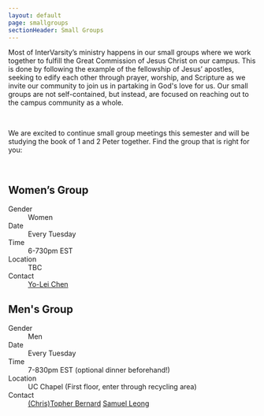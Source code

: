 ```yaml
---
layout: default
page: smallgroups
sectionHeader: Small Groups
---
```

<p>
Most of InterVarsity’s ministry happens in our small groups where we work together to fulfill the Great Commission of Jesus Christ on our campus. This is done by following the example of the fellowship of Jesus’ apostles, seeking to edify each other through prayer, worship, and Scripture as we invite our community to join us in partaking in God's love for us. Our small groups are not self-contained, but instead, are focused on reaching out to the campus community as a whole.
</p>
<br/>
<p>
We are excited to continue small group meetings this semester and will be studying the book of 1 and 2 Peter together. Find the group that is right for you:
</p>

<br/>
<div class="cogs">
	<div class="tricolumn">
		<div class="smallgroup">
			<h2>Women’s Group</h2>
			<dl>
				<dt>Gender</dt>
				<dd>Women</dd>
				<dt>Date</dt>
				<dd>Every Tuesday</dd>
				<dt>Time</dt>
				<dd>6-730pm EST</dd>
				<dt>Location</dt>
				<dd>TBC</dd>
				<dt>Contact</dt>
				<dd>
					<a href="mailto:yoleic@andrew.cmu.edu" target="_blank">Yo-Lei Chen</a>
				</dd>
			</dl>
		</div>
	</div>
	<div class="tricolumn">
		<div class="smallgroup">
			<h2>Men's Group</h2>
			<dl>
				<dt>Gender</dt>
				<dd>Men</dd>
				<dt>Date</dt>
				<dd>Every Tuesday</dd>
				<dt>Time</dt>
				<dd>7-830pm EST (optional dinner beforehand!)</dd>
				<dt>Location</dt>
				<dd>UC Chapel (First floor, enter through recycling area)</dd>
				<dt>Contact</dt>
				<dd>
					<a href="mailto:cabernar@andrew.cmu.edu" target="_blank">(Chris)Topher Bernard</a>
					<a href="mailto:scleong@andrew.cmu.edu" target="_blank">Samuel Leong</a>
				</dd>
			</dl>
		</div>
	</div>
</div>
